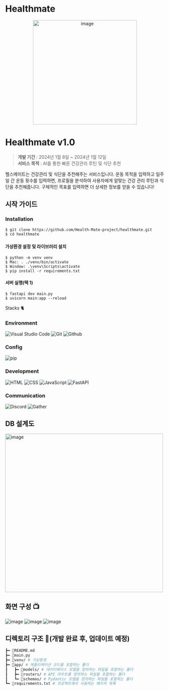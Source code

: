 # Healthmate
<div align="center">
<img width="329" alt="image" src="https://github.com/user-attachments/assets/c7a770da-0877-4d69-b0ed-67e8018242b4">
</div>

# Healthmate v1.0
> **개발 기간** : 2024년 1월 8일 ~ 2024년 1월 12일 <br>
> **서비스 목적** : AI를 통한 빠른 건강관리 루틴 및 식단 추천 <br>

헬스메이트는 건강관리 및 식단을 추천해주는 서비스입니다. 운동 목적을 입력하고 일주일 간 운동 횟수를 입력하면, 프로필을 분석하여 사용자에게 알맞는 건강 관리 루틴과 식단을 추천해줍니다. 구체적인 목표를 입력하면 더 상세한 정보를 얻을 수 있습니다!

## 시작 가이드
### Installation
``` bash
$ git clone https://github.com/Health-Mate-project/healthmate.git
$ cd healthmate
```
#### 가상환경 설정 및 라이브러리 설치
```
$ python -m venv venv
$ Mac: . ./venv/bin/activate
$ Window: .\venv\Scripts\activate
$ pip install -r requirements.txt
```
#### 서버 실행(택 1)
```
$ fastapi dev main.py
$ uvicorn main:app --reload
```

Stacks 🐈

### Environment
![Visual Studio Code](https://img.shields.io/badge/Visual%20Studio%20Code-007ACC?style=for-the-badge&logo=Visual%20Studio%20Code&logoColor=white)
![Git](https://img.shields.io/badge/Git-F05032?style=for-the-badge&logo=Git&logoColor=white)
![Github](https://img.shields.io/badge/GitHub-181717?style=for-the-badge&logo=GitHub&logoColor=white)             

### Config
![pip](https://img.shields.io/badge/pip-CB3837?style=for-the-badge&logo=pip&logoColor=white)        

### Development
![HTML](https://img.shields.io/badge/html5-E34F26?style=for-the-badge&logo=html5&logoColor=white)
![CSS](https://img.shields.io/badge/css-663399?style=for-the-badge&logo=css&logoColor=white)
![JavaScript](https://img.shields.io/badge/JavaScript-F7DF1E?style=for-the-badge&logo=Javascript&logoColor=white)
![FastAPI](https://img.shields.io/badge/FastAPI-009688?style=for-the-badge&logo=fastapi&logoColor=white)

### Communication
![Discord](https://img.shields.io/badge/Discord-5865F2?style=for-the-badge&logo=Discord&logoColor=white)
![Gather](https://img.shields.io/badge/Gather-000000?style=for-the-badge&logo=Gather&logoColor=white)

## DB 설계도
<div style="backgroundColor: .white;">
<img width="500" alt="image" src="https://github.com/user-attachments/assets/4fbe2308-eee8-4310-9a4a-402cf17f0376">
</div>

## 화면 구성 📺
![image](https://github.com/user-attachments/assets/0bb5e089-e604-4fb6-940a-fc205a30bca1)
![image](https://github.com/user-attachments/assets/a27dad38-19f4-4196-baa3-9db826e85abe)
![image](https://github.com/user-attachments/assets/37467f5a-a465-43c8-97f7-dbbadb872ec7)


## 디렉토리 구조 📁(개발 완료 후, 업데이트 예정)
```bash
┣━ 📄README.md
┣━ 📄main.py
┣━ 📁venv/ # 가상환경
┣━ 📁app/ # 애플리케이션 코드를 포함하는 폴더
┃   ┣━ 📁models/ # 데이터베이스 모델을 정의하는 파일을 포함하는 폴더
┃   ┣━ 📁routers/ # API 라우트를 정의하는 파일들 포함하는 폴더
┃   ┗━ 📁schemas/ # Pydantic 모델을 정의하는 파일들 포함하는 폴더
┗━ 📄requirements.txt # 프로젝트에서 사용하는 패키지 목록
```
